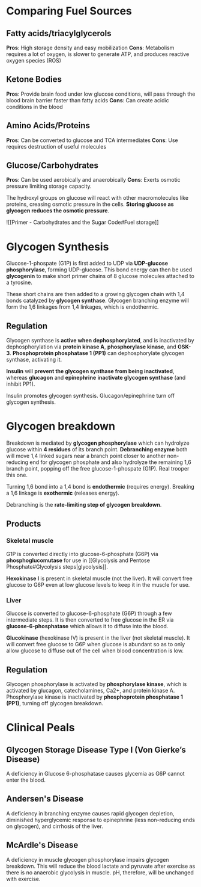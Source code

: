 # Comparing Fuel Sources
## Fatty acids/triacylglycerols
**Pros**: High storage density and easy mobilization
**Cons**: Metabolism requires a lot of oxygen, is slower to generate ATP, and produces reactive oxygen species (ROS)
## Ketone Bodies
**Pros**: Provide brain food under low glucose conditions, will pass through the blood brain barrier faster than fatty acids
**Cons**: Can create acidic conditions in the blood
## Amino Acids/Proteins
**Pros**: Can be converted to glucose and TCA intermediates
**Cons**: Use requires destruction of useful molecules
## Glucose/Carbohydrates
**Pros**: Can be used aerobically and anaerobically
**Cons**: Exerts osmotic pressure limiting storage capacity.

The hydroxyl groups on glucose will react with other macromolecules like proteins, creasing osmotic pressure in the cells. **Storing glucose as glycogen reduces the osmotic pressure**.

![[Primer - Carbohydrates and the Sugar Code#Fuel storage]]
# Glycogen Synthesis
Glucose-1-phospate (G1P) is first added to UDP via **UDP-glucose phosphorylase**, forming UDP-glucose. This bond energy can then be used **glycogenin** to make short primer chains of 8 glucose molecules attached to a tyrosine.

These short chains are then added to a growing glycogen chain with 1,4 bonds catalyzed by **glycogen synthase**. Glycogen branching enzyme will form the 1,6 linkages from 1,4 linkages, which is endothermic.
## Regulation
Glycogen synthase is **active when dephosphorylated**, and is inactivated by dephosphorylation via **protein kinase A**, **phosphorylase kinase**, and **GSK-3**. **Phosphoprotein phosphatase 1 (PP1)** can dephosphorylate glycogen synthase, activating it.

**Insulin** will **prevent the glycogen synthase from being inactivated**, whereas **glucagon** and **epinephrine** **inactivate glycogen synthase** (and inhibit PP1).

Insulin promotes glycogen synthesis.
Glucagon/epinephrine turn off glycogen synthesis.
# Glycogen breakdown
Breakdown is mediated by **glycogen phosphorylase** which can hydrolyze glucose within **4 residues** of its branch point. **Debranching enzyme** both will move 1,4 linked sugars near a branch point closer to another non-reducing end for glycogen phosphate and also hydrolyze the remaining 1,6 branch point, popping off the free glucose-1-phospate (G1P). Real trooper this one.

Turning 1,6 bond into a 1,4 bond is **endothermic** (requires energy). Breaking a 1,6 linkage is **exothermic** (releases energy).

Debranching is the **rate-limiting step of glycogen breakdown**.
## Products
### Skeletal muscle 
G1P is converted directly into glucose-6-phosphate (G6P) via **phosphoglucomutase** for use in [[Glycolysis and Pentose Phosphate#Glycolysis steps|glycolysis]].

**Hexokinase I** is present in skeletal muscle (not the liver). It will convert free glucose to G6P even at low glucose levels to keep it in the muscle for use.
### Liver
Glucose is converted to glucose-6-phosphate (G6P) through a few intermediate steps. It is then converted to free glucose in the ER via **glucose-6-phosphatase** which allows it to diffuse into the blood.

**Glucokinase** (hexokinase IV) is present in the liver (not skeletal muscle). It will convert free glucose to G6P when glucose is abundant so as to only allow glucose to diffuse out of the cell when blood concentration is low.
## Regulation
Glycogen phosphorylase is activated by **phosphorylase kinase**, which is activated by glucagon, catecholamines, Ca2+, and protein kinase A. Phosphorylase kinase is inactivated by **phosphoprotein phosphatase 1 (PP1)**, turning off glycogen breakdown.
# Clinical Peals
## Glycogen Storage Disease Type I (Von Gierke’s Disease)
A deficiency in Glucose 6-phosphatase causes glycemia as G6P cannot enter the blood.
## Andersen's Disease
A deficiency in branching enzyme causes rapid glycogen depletion, diminished hyperglycemic response to epinephrine (less non-reducing ends on glycogen), and cirrhosis of the liver.
## McArdle's Disease
A deficiency in muscle glycogen phosphorylase impairs glycogen breakdown. This will reduce the blood lactate and pyruvate after exercise as there is no anaerobic glycolysis in muscle. pH, therefore, will be unchanged with exercise.